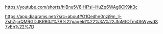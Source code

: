 https://youtube.com/shorts/hiBnu5V8IHI?si=HuZq6WAg6CK9It3c

https://app.diagrams.net/?src=about#G1Qedhn0nzj9m_Ij-ZshZjcrQMRGDJKRB0#%7B%22pageId%22%3A%22JfqMtOTmiOhWywdS7vEh%22%7D
